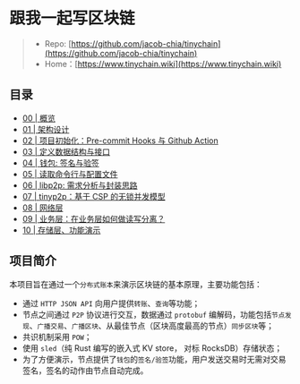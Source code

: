# 跟我一起写区块链

> - Repo: [https://github.com/jacob-chia/tinychain](https://github.com/jacob-chia/tinychain)
> - Home：[https://www.tinychain.wiki](https://www.tinychain.wiki)

## 目录

- [00 | 概览](https://github.com/jacob-chia/tinychain)
- [01 | 架构设计](https://github.com/jacob-chia/tinychain/blob/main/doc/01-architecture.md)
- [02 | 项目初始化：Pre-commit Hooks 与 Github Action](https://github.com/jacob-chia/tinychain/blob/main/doc/02-init-project.md)
- [03 | 定义数据结构与接口](https://github.com/jacob-chia/tinychain/blob/main/doc/03-data-structure-api.md)
- [04 | 钱包: 签名与验签](https://github.com/jacob-chia/tinychain/blob/main/doc/04-wallet.md)
- [05 | 读取命令行与配置文件](https://github.com/jacob-chia/tinychain/blob/main/doc/05-cmd-config.md)
- [06 | libp2p: 需求分析与封装思路](https://github.com/jacob-chia/tinychain/blob/main/doc/06-libp2p.md)
- [07 | tinyp2p：基于 CSP 的无锁并发模型](https://github.com/jacob-chia/tinychain/blob/main/doc/07-tinyp2p.md)
- [08 | 网络层](https://github.com/jacob-chia/tinychain/blob/main/doc/08-network.md)
- [09 | 业务层：在业务层如何做读写分离？](https://github.com/jacob-chia/tinychain/blob/main/doc/09-biz.md)
- [10 | 存储层、功能演示](https://github.com/jacob-chia/tinychain/blob/main/doc/10-data.md)

## 项目简介

本项目旨在通过一个`分布式账本`来演示区块链的基本原理，主要功能包括：

- 通过 `HTTP JSON API` 向用户提供`转账`、`查询`等功能；
- 节点之间通过 `P2P` 协议进行交互，数据通过 `protobuf` 编解码，功能包括`节点发现`、`广播交易`、`广播区块`、从最佳节点（区块高度最高的节点）`同步区块`等；
- 共识机制采用 `POW`；
- 使用 `sled`（纯 Rust 编写的嵌入式 KV store， 对标 RocksDB）存储状态；
- 为了方便演示，节点提供了`钱包`的`签名/验签`功能，用户发送交易时无需对交易签名，签名的动作由节点自动完成。

